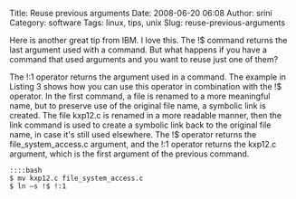 Title: Reuse previous arguments
Date: 2008-06-20 06:08
Author: srini
Category: software
Tags: linux, tips, unix
Slug: reuse-previous-arguments

Here is another great tip from IBM. I love this. The !$ command returns
the last argument used with a command. But what happens if you have a
command that used arguments and you want to reuse just one of them?  

The !:1 operator returns the argument used in a command. The example in
Listing 3 shows how you can use this operator in combination with the
!$ operator. In the first command, a file is renamed to a more
meaningful name, but to preserve use of the original file name, a
symbolic link is created. The file kxp12.c is renamed in a more readable
manner, then the link command is used to create a symbolic link back to
the original file name, in case it's still used elsewhere. The !$
operator returns the file_system_access.c argument, and the !:1
operator returns the kxp12.c argument, which is the first argument of
the previous command.

    ::::bash
    $ mv kxp12.c file_system_access.c  
    $ ln –s !$ !:1


